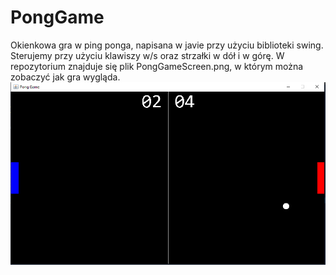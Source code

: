 # PongGame
Okienkowa gra w ping ponga, napisana w javie przy użyciu biblioteki swing.
Sterujemy przy użyciu klawiszy w/s oraz strzałki w dół i w górę. W repozytorium 
znajduje się plik PongGameScreen.png, w którym można zobaczyć jak gra wygląda.
![Screenshot](PongGameScreen.PNG)
